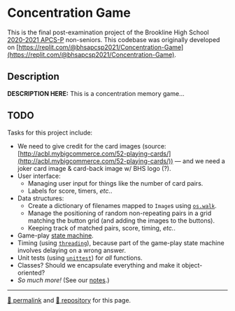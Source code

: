 # Concentration Game

This is the final post-examination project of the Brookline High School [2020-2021 APCS-P](https://sites.google.com/psbma.org/david-petty/archive/2020-2021/apcsp) non-seniors. This codebase was originally developed on [https://replit.com/@bhsapcsp2021/Concentration-Game](https://replit.com/@bhsapcsp2021/Concentration-Game).

## Description

**DESCRIPTION HERE:** This is a concentration memory game...

## TODO

Tasks for this project include:

- We need to give credit for the card images (source: [http://acbl.mybigcommerce.com/52-playing-cards/](http://acbl.mybigcommerce.com/52-playing-cards/)) &mdash; and we need a joker card image & card-back image w/ BHS logo (?).
- User interface:
  - Managing user input for things like the number of card pairs.
  - Labels for score, timers, *etc.*.
- Data structures:
  - Create a dictionary of filenames mapped to `Image`s using [`os.walk`](https://docs.python.org/3/library/os.html#os.walk).
  - Manage the positioning of random non-repeating pairs in a grid matching the button grid (and adding the images to the buttons).
  - Keeping track of matched pairs, score, timing, *etc.*.
- Game-play [state machine](https://en.wikipedia.org/wiki/Mealy_machine).
- Timing (using [`threading`](https://docs.python.org/3/library/threading.html)), because part of the game-play state machine involves delaying on a wrong answer.
- Unit tests (using [`unittest`](https://docs.python.org/3/library/unittest.html)) for *all* functions.
- Classes? Should we encapsulate everything and make it object-oriented?
- *So much more!* (See our [notes](https://drive.google.com/file/d/1UhX4aK-9mBqioveEm5JWuqGeYFfpsKQS/view).)

<hr>

[&#128279; permalink](https://psb-2020-2021-apcsp.github.io/concentration-game) and [&#128297; repository](https://github.com/psb-2020-2021-apcsp/concentration-game) for this page.
